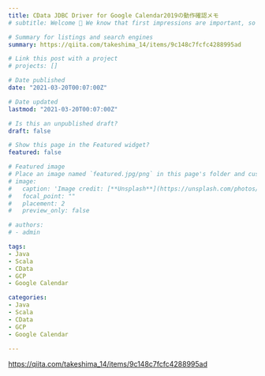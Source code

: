 ```yaml
---
title: CData JDBC Driver for Google Calendar2019の動作確認メモ
# subtitle: Welcome 👋 We know that first impressions are important, so we've populated your new site with some initial content to help you get familiar with everything in no time.

# Summary for listings and search engines
summary: https://qiita.com/takeshima_14/items/9c148c7fcfc4288995ad

# Link this post with a project
# projects: []

# Date published
date: "2021-03-20T00:07:00Z"

# Date updated
lastmod: "2021-03-20T00:07:00Z"

# Is this an unpublished draft?
draft: false

# Show this page in the Featured widget?
featured: false

# Featured image
# Place an image named `featured.jpg/png` in this page's folder and customize its options here.
# image:
#   caption: 'Image credit: [**Unsplash**](https://unsplash.com/photos/CpkOjOcXdUY)'
#   focal_point: ""
#   placement: 2
#   preview_only: false

# authors:
# - admin

tags:
- Java
- Scala
- CData
- GCP
- Google Calendar

categories:
- Java
- Scala
- CData
- GCP
- Google Calendar
  
---
```


https://qiita.com/takeshima_14/items/9c148c7fcfc4288995ad
